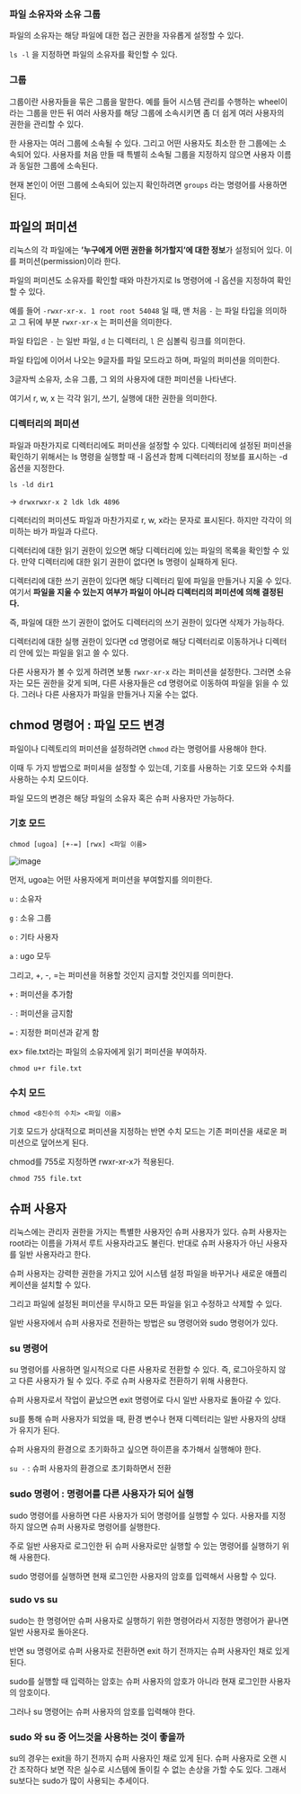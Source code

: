 ### 파일 소유자와 소유 그룹

파일의 소유자는 해당 파일에 대한 접근 권한을 자유롭게 설정할 수 있다.

`ls -l` 을 지정하면 파일의 소유자를 확인할 수 있다. 

### 그룹

그룹이란 사용자들을 묶은 그룹을 말한다. 예를 들어 시스템 관리를 수행하는 wheel이라는 그룹을 만든 뒤 여러 사용자를 해당 그룹에 소속시키면 좀 더 쉽게 여러 사용자의 권한을 관리할 수 있다.

한 사용자는 여러 그룹에 소속될 수 있다. 그리고 어떤 사용자도 최소한 한 그룹에는 소속되어 있다. 사용자를 처음 만들 때 특별히 소속될 그룹을 지정하지 않으면 사용자 이름과 동일한 그룹에 소속된다. 

현재 본인이 어떤 그룹에 소속되어 있는지 확인하려면 `groups` 라는 명령어를 사용하면 된다. 

## 파일의 퍼미션

리눅스의 각 파일에는 **’누구에게 어떤 권한을 허가할지’에 대한 정보**가 설정되어 있다. 이를 퍼미션(permission)이라 한다.

파일의 퍼미션도 소유자를 확인할 때와 마찬가지로 ls 명령어에 -l 옵션을 지정하여 확인할 수 있다. 

예를 들어 `-rwxr-xr-x. 1 root root 54048` 일 때, 맨 처음 `-` 는 파일 타입을 의미하고 그 뒤에 부분 `rwxr-xr-x` 는 퍼미션을 의미한다.

파일 타입은 `-` 는 일반 파일, `d` 는 디렉터리, `l` 은 심볼릭 링크를 의미한다.

파일 타입에 이어서 나오는 9글자를 파일 모드라고 하며, 파일의 퍼미션을 의미한다.

3글자씩 소유자, 소유 그룹, 그 외의 사용자에 대한 퍼미션을 나타낸다.

여기서 r, w, x 는 각각 읽기, 쓰기, 실행에 대한 권한을 의미한다.

### 디렉터리의 퍼미션

파일과 마찬가지로 디렉터리에도 퍼미션을 설정할 수 있다. 디렉터리에 설정된 퍼미션을 확인하기 위해서는 ls 명령을 실행할 때 -l 옵션과 함께 디렉터리의 정보를 표시하는 -d 옵션을 지정한다.

`ls -ld dir1`

→ `drwxrwxr-x 2 ldk ldk 4896`

디렉터리의 퍼미션도 파일과 마찬가지로 r, w, x라는 문자로 표시된다. 하지만 각각이 의미하는 바가 파일과 다르다. 

디렉터리에 대한 읽기 권한이 있으면 해당 디렉터리에 있는 파일의 목록을 확인할 수 있다. 만약 디렉터리에 대한 읽기 권한이 없다면 ls 명령이 실패하게 된다.

디렉터리에 대한 쓰기 권한이 있다면 해당 디렉터리 밑에 파일을 만들거나 지울 수 있다. 여기서 **파일을 지울 수 있는지 여부가 파일이 아니라 디렉터리의 퍼미션에 의해 결정된다.**

즉, 파일에 대한 쓰기 권한이 없어도 디렉터리의 쓰기 권한이 있다면 삭제가 가능하다. 

디렉터리에 대한 실행 권한이 있다면 cd 명령어로 해당 디렉터리로 이동하거나 디렉터리 안에 있는 파일을 읽고 쓸 수 있다. 

다른 사용자가 볼 수 있게 하려면 보통 `rwxr-xr-x` 라는 퍼미션을 설정한다. 그러면 소유자는 모든 권한을 갖게 되며, 다른 사용자들은 cd 명령어로 이동하여 파일을 읽을 수 있다. 그러나 다른 사용자가 파일을 만들거나 지울 수는 없다.

## chmod 명령어 : 파일 모드 변경

파일이나 디렉토리의 퍼미션을 설정하려면 `chmod` 라는 명령어를 사용해야 한다. 

이때 두 가지 방법으로 퍼미셔을 설정할 수 있는데, 기호를 사용하는 기호 모드와 수치를 사용하는 수치 모드이다. 

파일 모드의 변경은 해당 파일의 소유자 혹은 슈퍼 사용자만 가능하다. 

### 기호 모드

`chmod [ugoa] [+-=] [rwx] <파일 이름>`

![image](https://github.com/Jake-huen/reading_books_record_repository/assets/57055730/2139c47c-fa43-497a-a504-fee73a5cff93)


먼저, ugoa는 어떤 사용자에게 퍼미션을 부여할지를 의미한다.

`u` : 소유자

`g` : 소유 그룹

`o` : 기타 사용자

`a` : ugo 모두

그리고, +, -, =는 퍼미션을 허용할 것인지 금지할 것인지를 의미한다.

`+` : 퍼미션을 추가함

`-` : 퍼미션을 금지함

`=` : 지정한 퍼미션과 같게 함

ex> file.txt라는 파일의 소유자에게 읽기 퍼미션을 부여하자.

`chmod u+r file.txt`

### 수치 모드

`chmod <8진수의 수치> <파일 이름>`

기호 모드가 상대적으로 퍼미션을 지정하는 반면 수치 모드는 기존 퍼미션을 새로운 퍼미션으로 덮어쓰게 된다.

chmod를 755로 지정하면 rwxr-xr-x가 적용된다.

`chmod 755 file.txt`

## 슈퍼 사용자

리눅스에는 관리자 권한을 가지는 특별한 사용자인 슈퍼 사용자가 있다. 슈퍼 사용자는 root라는 이름을 가져서 루트 사용자라고도 불린다. 반대로 슈퍼 사용자가 아닌 사용자를 일반 사용자라고 한다.

슈퍼 사용자는 강력한 권한을 가지고 있어 시스템 설정 파일을 바꾸거나 새로운 애플리케이션을 설치할 수 있다. 

그리고 파일에 설정된 퍼미션을 무시하고 모든 파일을 읽고 수정하고 삭제할 수 있다.

일반 사용자에서 슈퍼 사용자로 전환하는 방법은 su 명령어와 sudo 명령어가 있다.

### su 명령어

su 명령어를 사용하면 일시적으로 다른 사용자로 전환할 수 있다. 즉, 로그아웃하지 않고 다른 사용자가 될 수 있다. 주로 슈퍼 사용자로 전환하기 위해 사용한다. 

슈퍼 사용자로서 작업이 끝났으면 exit 명령어로 다시 일반 사용자로 돌아갈 수 있다.

su를 통해 슈퍼 사용자가 되었을 때, 환경 변수나 현재 디렉터리는 일반 사용자의 상태가 유지가 된다. 

슈퍼 사용자의 환경으로 초기화하고 싶으면 하이픈을 추가해서 실행해야 한다. 

`su -` : 슈퍼 사용자의 환경으로 초기화하면서 전환

### sudo 명령어 : 명령어를 다른 사용자가 되어 실행

sudo 명령어를 사용하면 다른 사용자가 되어 명령어를 실행할 수 있다. 사용자를 지정하지 않으면 슈퍼 사용자로 명령어를 실행한다. 

주로 일반 사용자로 로그인한 뒤 슈퍼 사용자로만 실행할 수 있는 명령어를 실행하기 위해 사용한다.

sudo 명령어를 실행하면 현재 로그인한 사용자의 암호를 입력해서 사용할 수 있다.

### sudo vs su

sudo는 한 명령어만 슈퍼 사용자로 실행하기 위한 명령어라서 지정한 명령어가 끝나면 일반 사용자로 돌아온다. 

반면 su 명령어로 슈퍼 사용자로 전환하면 exit 하기 전까지는 슈퍼 사용자인 채로 있게 된다. 

sudo를 실행할 때 입력하는 암호는 슈퍼 사용자의 암호가 아니라 현재 로그인한 사용자의 암호이다. 

그러나 su 명령어는 슈퍼 사용자의 암호를 입력해야 한다.

### sudo 와 su 중 어느것을 사용하는 것이 좋을까

su의 경우는 exit을 하기 전까지 슈퍼 사용자인 채로 있게 된다. 슈퍼 사용자로 오랜 시간 조작하다 보면 작은 실수로 시스템에 돌이킬 수 없는 손상을 가할 수도 있다. 그래서 su보다는 sudo가 많이 사용되는 추세이다.
